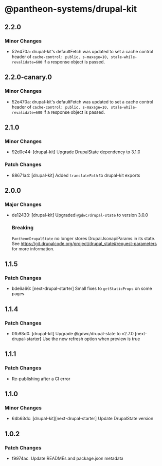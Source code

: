 # @pantheon-systems/drupal-kit

## 2.2.0

### Minor Changes

- 52e470a: drupal-kit's defaultFetch was updated to set a cache control header of `cache-control: public, s-maxage=10, stale-while-revalidate=600` if a response object is passed.

## 2.2.0-canary.0

### Minor Changes

- 52e470a: drupal-kit's defaultFetch was updated to set a cache control header of `cache-control: public, s-maxage=10, stale-while-revalidate=600` if a response object is passed.

## 2.1.0

### Minor Changes

- 92d0c44: [drupal-kit] Upgrade DrupalState dependency to 3.1.0

### Patch Changes

- 88671a4: [drupal-kit] Added `translatePath` to drupal-kit exports

## 2.0.0

### Major Changes

- de12430: [drupal-kit] Upgraded `@gdwc/drupal-state` to version 3.0.0

  ### Breaking

  `PantheonDrupalState` no longer stores DrupalJsonapiParams in its state.
  See https://git.drupalcode.org/project/drupal_state#request-parameters for more information.

## 1.1.5

### Patch Changes

- bde6a66: [next-drupal-starter] Small fixes to `getStaticProps` on some pages

## 1.1.4

### Patch Changes

- 0fb93d0: [drupal-kit] Upgrade @gdwc/drupal-state to v2.7.0
  [next-drupal-starter] Use the new refresh option when preview is true

## 1.1.1

### Patch Changes

- Re-publishing after a CI error

## 1.1.0

### Minor Changes

- 64b63dc: [drupal-kit][next-drupal-starter] Update DrupalState version

## 1.0.2

### Patch Changes

- f9974ac: Update READMEs and package.json metadata
